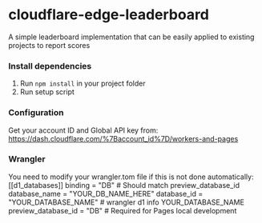 # cloudflare-edge-leaderboard
 A simple leaderboard implementation that can be easily applied to existing projects to report scores

### Install dependencies
1. Run ```npm install``` in your project folder
2. Run setup script

### Configuration
Get your account ID and Global API key from: https://dash.cloudflare.com/%7Baccount_id%7D/workers-and-pages

### Wrangler
You need to modify your wrangler.tom file if this is not done automatically:
[[d1_databases]]
binding = "DB" # Should match preview_database_id
database_name = "YOUR_DB_NAME_HERE"
database_id = "YOUR_DATABASE_NAME" # wrangler d1 info YOUR_DATABASE_NAME
preview_database_id = "DB" # Required for Pages local development